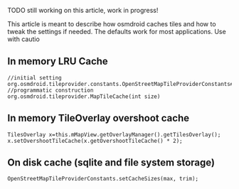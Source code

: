 TODO still working on this article, work in progress!


This article is meant to describe how osmdroid caches tiles and how to tweak the settings if needed. The defaults work for most applications. Use with cautio

## In memory LRU Cache

````
//initial setting
org.osmdroid.tileprovider.constants.OpenStreetMapTileProviderConstants#CACHE_MAPTILECOUNT_DEFAULT
//programmatic construction
org.osmdroid.tileprovider.MapTileCache(int size)
````

## In memory TileOverlay overshoot cache

````
TilesOverlay x=this.mMapView.getOverlayManager().getTilesOverlay();
x.setOvershootTileCache(x.getOvershootTileCache() * 2);
````


## On disk cache (sqlite and file system storage)
````
OpenStreetMapTileProviderConstants.setCacheSizes(max, trim);
````

